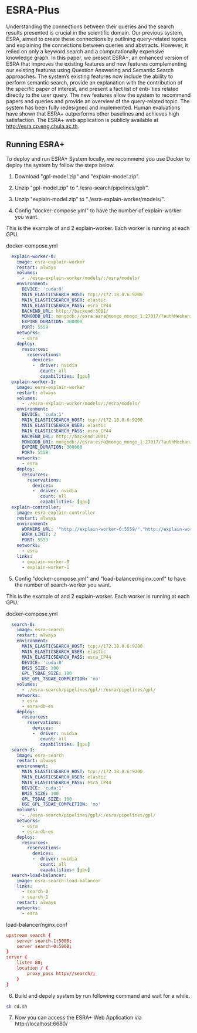 # ESRA-Plus

Understanding the connections between their queries and the search results presented is crucial in the scientific domain. Our previous system, ESRA, aimed to create these connections by outlining query-related topics and explaining the connections between queries and abstracts. However, it relied on only a keyword search and a computationally expensive knowledge graph. In this paper, we present ESRA+, an enhanced version of ESRA that improves the existing features and new features complementing our existing features using Question Answering and Semantic Search approaches. The system’s existing features now include the ability to perform semantic search, provide an explanation with the contribution of the specific paper of interest, and present a fact list of enti- ties related directly to the user query. The new features allow the system to recommend papers and queries and provide an overview of the query-related topic. The system has been fully redesigned and implemented. Human evaluations have shown that ESRA+ outperforms other baselines and achieves high satisfaction. The ESRA+ web application is publicly available at http://esra.cp.eng.chula.ac.th.

## Running ESRA+
To deploy and run ESRA+ System locally, we recommend you use Docker to deploy the system by follow the steps below.

1. Download "gpl-model.zip" and "explain-model.zip".

2. Unzip "gpl-model.zip" to "./esra-search/pipelines/gpl/".

3. Unzip "explain-model.zip" to "./esra-explain-worker/models/".

4. Config "docker-compose.yml" to have the number of explain-worker you want.

This is the example of and 2 explain-worker. Each worker is running at each GPU.

docker-compose.yml
```yml
  explain-worker-0:
    image: esra-explain-worker
    restart: always
    volumes:
      - ./esra-explain-worker/models/:/esra/models/
    environment:
      DEVICE: 'cuda:0'
      MAIN_ELASTICSEARCH_HOST: tcp://172.18.0.6:9200
      MAIN_ELASTICSEARCH_USER: elastic
      MAIN_ELASTICSEARCH_PASS: esra_CP44
      BACKEND_URL: http://backend:3001/
      MONGODB_URI: mongodb://esra:esra@mongo_mongo_1:27017/?authMechanism=DEFAULT
      EXPIRE_DURATION: 300000
      PORT: 5559
    networks:
      - esra
    deploy:
      resources:
        reservations:
          devices:
          -  driver: nvidia
             count: all
             capabilities: [gpu]
  explain-worker-1:
    image: esra-explain-worker
    restart: always
    volumes:
      - ./esra-explain-worker/models/:/esra/models/
    environment:
      DEVICE: 'cuda:1'
      MAIN_ELASTICSEARCH_HOST: tcp://172.18.0.6:9200
      MAIN_ELASTICSEARCH_USER: elastic
      MAIN_ELASTICSEARCH_PASS: esra_CP44
      BACKEND_URL: http://backend:3001/
      MONGODB_URI: mongodb://esra:esra@mongo_mongo_1:27017/?authMechanism=DEFAULT
      EXPIRE_DURATION: 300000
      PORT: 5559
    networks:
      - esra
    deploy:
      resources:
        reservations:
          devices:
          -  driver: nvidia
             count: all
             capabilities: [gpu]
  explain-controller:
    image: esra-explain-controller
    restart: always
    environment:
      WORKERS_URL: '"http://explain-worker-0:5559/","http://explain-worker-1:5559/"'
      WORK_LIMIT: 2
      PORT: 5559
    networks:
      - esra
    links:
      - explain-worker-0
      - explain-worker-1
```

5. Config "docker-compose.yml" and "load-balancer/nginx.conf" to have the number of search-worker you want.

This is the example of and 2 explain-worker. Each worker is running at each GPU.

docker-compose.yml
```yml
  search-0:
    image: esra-search
    restart: always
    environment:
      MAIN_ELASTICSEARCH_HOST: tcp://172.18.0.6:9200
      MAIN_ELASTICSEARCH_USER: elastic
      MAIN_ELASTICSEARCH_PASS: esra_CP44
      DEVICE: 'cuda:0'
      BM25_SIZE: 100
      GPL_TSDAE_SIZE: 100
      USE_GPL_TSDAE_COMPLETION: 'no'
    volumes:
      - ./esra-search/pipelines/gpl/:/esra/pipelines/gpl/
    networks:
      - esra
      - esra-db-es
    deploy:
      resources:
        reservations:
          devices:
          -  driver: nvidia
             count: all
             capabilities: [gpu]
  search-1:
    image: esra-search
    restart: always
    environment:
      MAIN_ELASTICSEARCH_HOST: tcp://172.18.0.6:9200
      MAIN_ELASTICSEARCH_USER: elastic
      MAIN_ELASTICSEARCH_PASS: esra_CP44
      DEVICE: 'cuda:1'
      BM25_SIZE: 100
      GPL_TSDAE_SIZE: 100
      USE_GPL_TSDAE_COMPLETION: 'no'
    volumes:
      - ./esra-search/pipelines/gpl/:/esra/pipelines/gpl/
    networks:
      - esra
      - esra-db-es
    deploy:
      resources:
        reservations:
          devices:
          -  driver: nvidia
             count: all
             capabilities: [gpu]
  search-load-balancer:
    image: esra-search-load-balancer
    links:
      - search-0
      - search-1
    restart: always
    networks:
      - esra
```

load-balancer/nginx.conf
```conf
upstream search {
    server search-1:5000;
    server search-0:5000;
}
server {
    listen 80;
    location / {
        proxy_pass http://search/;
    }
}
```

6. Build and depoly system by run following command and wait for a while.

```sh
sh cd.sh
```

7. Now you can access the ESRA+ Web Application via http://localhost:6680/


